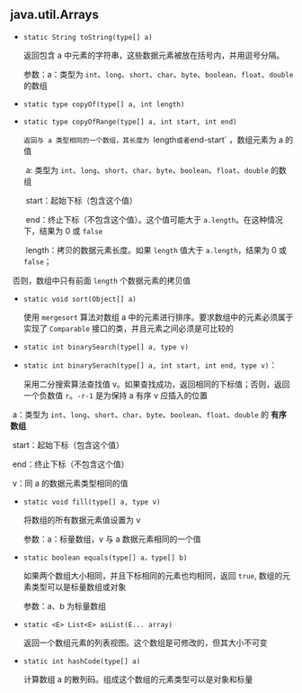 ## java.util.Arrays

* `static String toString(type[] a)`

  返回包含 a 中元素的字符串，这些数据元素被放在括号内，并用逗号分隔。

  参数：a：类型为 `int`、`long`、`short`、`char`、`byte`、`boolean`、`float`、`double` 的数组

* `static type copyOf(type[] a, int length)` 

* `static type copyOfRange(type[] a, int start, int end)`

   `返回与 a 类型相同的一个数组，其长度为 `length` 或者 `end-start` ，数组元素为 a 的值

  ​	a:  类型为 `int`、`long`、`short`、`char`、`byte`、`boolean`、`float`、`double` 的数组

  ​	start：起始下标（包含这个值）

  ​	end：终止下标（不包含这个值）。这个值可能大于 `a.length`。在这种情况下，结果为 0 或 `false`

  ​	length：拷贝的数据元素长度。如果 `length` 值大于 `a.length`，结果为 0 或 `false`；

​        否则，数组中只有前面 `length` 个数据元素的拷贝值

* `static void sort(Object[] a)` 

   使用 `mergesort` 算法对数组 a 中的元素进行排序。要求数组中的元素必须属于实现了 `Comparable` 接口的类，并且元素之间必须是可比较的

* `static int binarySearch(type[] a, type v)`

* `static int binarySerach(type[] a, int start, int end, type v)`：

   采用二分搜索算法查找值 v。如果查找成功，返回相同的下标值；否则，返回一个负数值 `r`。`-r-1` 是为保持 a 有序 v 应插入的位置

​	a：类型为 `int`、`long`、`short`、`char`、`byte`、`boolean`、`float`、`double` 的 **有序数组**

​	start：起始下标（包含这个值）

​	end：终止下标（不包含这个值）

​	v：同 a 的数据元素类型相同的值

* `static void fill(type[] a, type v)` 

   将数组的所有数据元素值设置为 v

   参数：a：标量数组，v 与 a 数据元素相同的一个值

* `static boolean equals(type[] a，type[] b)` 

   如果两个数组大小相同，并且下标相同的元素也均相同，返回 `true`, 数组的元素类型可以是标量数组或对象

   参数：a、b 为标量数组

* `static <E> List<E> asList(E... array)`

   返回一个数组元素的列表视图。这个数组是可修改的，但其大小不可变
   
* `static int hashCode(type[] a)`

    计算数组 a 的散列码。组成这个数组的元素类型可以是对象和标量